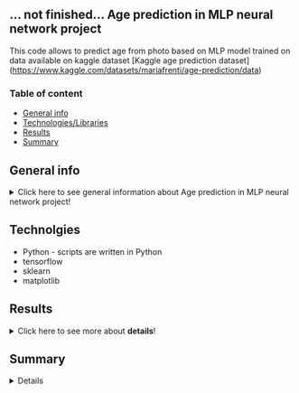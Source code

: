 ## ... not finished... Age prediction in MLP neural network project 
This code allows to predict age from photo based on MLP model trained on data available on kaggle dataset [Kaggle age prediction dataset] (https://www.kaggle.com/datasets/mariafrenti/age-prediction/data)

### Table of content 
* [General info](#general-info)
* [Technologies/Libraries](#technologies/libraries)
* [Results](#results)
* [Summary](#summary)

## General info <a name="general-info"></a>

<details>
<summary>Click here to see general information about Age prediction in MLP neural network project!</summary>
<p>Main purpose of this project was to train an MLP model based on available training dataset which could predict the age of people in photos in the testing dataset. 
The project consists of several steps, including:</p>

* Splitting the training dataset into training and validation sets.
* Creating a generator in a separate class to improve model training based on images.
* Building and training the model.
* Evaluating the model.
</details>

## Technolgies <a name="technologies/libraries"></a>
<ul>
<li>Python -  scripts are written in Python</li>
<li>tensorflow</li>
<li>sklearn</li>
<li>matplotlib</li>
</ul>


## Results <a name="results"></a>
<details>
<summary>Click here to see more about <b>details</b>!</summary>
  
Model which was built from seven layers (first flatten, five dense and one output) in 50 epochs shows below losses and MAEs during training: 

![Loss & MAE](https://github.com/wksiazak/MLP_neural_network_age_recognition/blob/master/final_figure.png)

# Loss over Epochs
- Trend: Both training and validation loss start very high and decrease rapidly within the first 10 epochs. After that, they stabilize and maintain relatively - steady values around 80.
- Stability: This suggests that the model has converged to a point where additional training no longer significantly reduces loss.
- Training vs. Validation: The training and validation losses remain very close to each other, which is a positive sign. If the validation loss were significantly higher than the training loss, it would indicate overfitting, but that doesn’t appear to be the case here.

# Mean Absolute Error (MAE) over Epochs:
- Initial Decrease: Both the training and validation MAE start at high values (~12) and drop sharply in the first 10 epochs, indicating that the model is quickly learning to reduce prediction error.
- Convergence: The MAE stabilizes around 7-8 for both training and validation. This is consistent with your project’s results, as an MAE of 7-8 means that the model’s age predictions are, on average, within 7-8 years of the actual age.
- Consistency: The closeness between training and validation MAE further confirms that the model generalizes well, without substantial overfitting
</details>


## Summary <a name="summary"></a>
<details>

</details>
